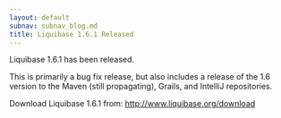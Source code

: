 ```yaml
---
layout: default
subnav: subnav_blog.md
title: Liquibase 1.6.1 Released
---
```

Liquibase 1.6.1 has been released.

This is primarily a bug fix release, but also includes a release of the 1.6 version to the Maven (still propagating), Grails, and IntelliJ repositories.

Download Liquibase 1.6.1 from: http://www.liquibase.org/download

